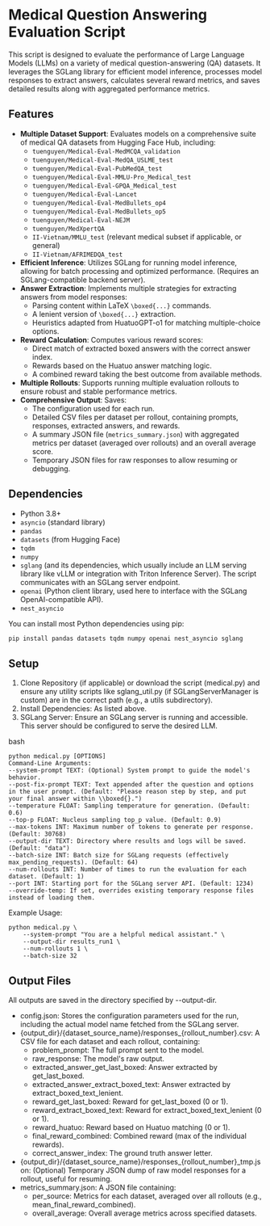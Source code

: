 # Medical Question Answering Evaluation Script

This script is designed to evaluate the performance of Large Language Models (LLMs) on a variety of medical question-answering (QA) datasets. It leverages the SGLang library for efficient model inference, processes model responses to extract answers, calculates several reward metrics, and saves detailed results along with aggregated performance metrics.

## Features

* **Multiple Dataset Support**: Evaluates models on a comprehensive suite of medical QA datasets from Hugging Face Hub, including:
    * `tuenguyen/Medical-Eval-MedMCQA_validation`
    * `tuenguyen/Medical-Eval-MedQA_USLME_test`
    * `tuenguyen/Medical-Eval-PubMedQA_test`
    * `tuenguyen/Medical-Eval-MMLU-Pro_Medical_test`
    * `tuenguyen/Medical-Eval-GPQA_Medical_test`
    * `tuenguyen/Medical-Eval-Lancet`
    * `tuenguyen/Medical-Eval-MedBullets_op4`
    * `tuenguyen/Medical-Eval-MedBullets_op5`
    * `tuenguyen/Medical-Eval-NEJM`
    * `tuenguyen/MedXpertQA`
    * `II-Vietnam/MMLU_test` (relevant medical subset if applicable, or general)
    * `II-Vietnam/AFRIMEDQA_test`
* **Efficient Inference**: Utilizes SGLang for running model inference, allowing for batch processing and optimized performance. (Requires an SGLang-compatible backend server).
* **Answer Extraction**: Implements multiple strategies for extracting answers from model responses:
    * Parsing content within LaTeX `\boxed{...}` commands.
    * A lenient version of `\boxed{...}` extraction.
    * Heuristics adapted from HuatuoGPT-o1 for matching multiple-choice options.
* **Reward Calculation**: Computes various reward scores:
    * Direct match of extracted boxed answers with the correct answer index.
    * Rewards based on the Huatuo answer matching logic.
    * A combined reward taking the best outcome from available methods.
* **Multiple Rollouts**: Supports running multiple evaluation rollouts to ensure robust and stable performance metrics.
* **Comprehensive Output**: Saves:
    * The configuration used for each run.
    * Detailed CSV files per dataset per rollout, containing prompts, responses, extracted answers, and rewards.
    * A summary JSON file (`metrics_summary.json`) with aggregated metrics per dataset (averaged over rollouts) and an overall average score.
    * Temporary JSON files for raw responses to allow resuming or debugging.

## Dependencies

* Python 3.8+
* `asyncio` (standard library)
* `pandas`
* `datasets` (from Hugging Face)
* `tqdm`
* `numpy`
* `sglang` (and its dependencies, which usually include an LLM serving library like vLLM or integration with Triton Inference Server). The script communicates with an SGLang server endpoint.
* `openai` (Python client library, used here to interface with the SGLang OpenAI-compatible API).
* `nest_asyncio`

You can install most Python dependencies using pip:
```bash
pip install pandas datasets tqdm numpy openai nest_asyncio sglang
```


## Setup

1. Clone Repository (if applicable) or download the script (medical.py) and ensure any utility scripts like sglang_util.py (if SGLangServerManager is custom) are in the correct path (e.g., a utils subdirectory).
2. Install Dependencies: As listed above.
3. SGLang Server: Ensure an SGLang server is running and accessible. This server should be configured to serve the desired LLM.

bash
```
python medical.py [OPTIONS]
Command-Line Arguments:
--system-prompt TEXT: (Optional) System prompt to guide the model's behavior.
--post-fix-prompt TEXT: Text appended after the question and options in the user prompt. (Default: "Please reason step by step, and put your final answer within \\boxed{}.")
--temperature FLOAT: Sampling temperature for generation. (Default: 0.6)
--top-p FLOAT: Nucleus sampling top_p value. (Default: 0.9)
--max-tokens INT: Maximum number of tokens to generate per response. (Default: 30768)
--output-dir TEXT: Directory where results and logs will be saved. (Default: "data")
--batch-size INT: Batch size for SGLang requests (effectively max_pending_requests). (Default: 64)
--num-rollouts INT: Number of times to run the evaluation for each dataset. (Default: 1)
--port INT: Starting port for the SGLang server API. (Default: 1234)
--override-temp: If set, overrides existing temporary response files instead of loading them.
```
Example Usage:

```
python medical.py \
    --system-prompt "You are a helpful medical assistant." \
    --output-dir results_run1 \
    --num-rollouts 1 \
    --batch-size 32
```


## Output Files

All outputs are saved in the directory specified by --output-dir.

* config.json: Stores the configuration parameters used for the run, including the actual model name fetched from the SGLang server.
* {output_dir}/{dataset_source_name}/responses_{rollout_number}.csv: A CSV file for each dataset and each rollout, containing:
    * problem_prompt: The full prompt sent to the model.
    * raw_response: The model's raw output.
    * extracted_answer_get_last_boxed: Answer extracted by get_last_boxed.
    * extracted_answer_extract_boxed_text: Answer extracted by extract_boxed_text_lenient.
    * reward_get_last_boxed: Reward for get_last_boxed (0 or 1).
    * reward_extract_boxed_text: Reward for extract_boxed_text_lenient (0 or 1).
    * reward_huatuo: Reward based on Huatuo matching (0 or 1).
    * final_reward_combined: Combined reward (max of the individual rewards).
    * correct_answer_index: The ground truth answer letter.
* {output_dir}/{dataset_source_name}/responses_{rollout_number}_tmp.json: (Optional) Temporary JSON dump of raw model responses for a rollout, useful for resuming.
* metrics_summary.json: A JSON file containing:
    * per_source: Metrics for each dataset, averaged over all rollouts (e.g., mean_final_reward_combined).
    * overall_average: Overall average metrics across specified datasets.
